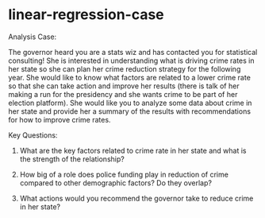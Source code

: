 # linear-regression-case

Analysis Case:

The governor heard you are a stats wiz and has contacted you for statistical consulting! She is interested in understanding what is driving crime rates in her state so she can plan her crime reduction strategy for the following year. She would like to know what factors are related to a lower crime rate so that she can take action and improve her results (there is talk of her making a run for the presidency and she wants crime to be part of her election platform). She would like you to analyze some data about crime in her state and provide her a summary of the results with recommendations for how to improve crime rates.			


Key Questions:

1. What are the key factors related to crime rate in her state and what is the strength of the relationship?			
			
2. How big of a role does police funding play in reduction of crime compared to other demographic factors? Do they overlap?			
			
3. What actions would you recommend the governor take to reduce crime in her state?			
